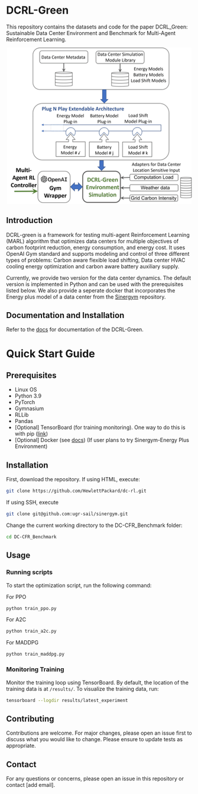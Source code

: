 # DCRL-Green

This repository contains the datasets and code for the paper DCRL_Green: Sustainable Data Center Environment and Benchmark for Multi-Agent Reinforcement Learning.

<p align="center">
  <img src="https://github.com/HewlettPackard/dc-rl/blob/main/sphinx/images/DCRL-sim1.png" align="centre" width="500" />
</p>

## Introduction
DCRL-green is a framework for testing multi-agent Reinforcement Learning (MARL) algorithm that optimizes data centers for multiple objectives of carbon footprint reduction, energy consumption, and energy cost. It uses OpenAI Gym standard and supports modeling and control of three different types of problems: Carbon aware flexible load shifting, Data center HVAC cooling energy optimization and carbon aware battery auxiliary supply.

Currently, we provide two version for the data center dynamics. The default version is implemented in Python and can be used with the prerequisites listed below. We also provide a seperate docker that incorporates the Energy plus model of a data center from the [Sinergym](https://github.com/ugr-sail/sinergym) repository.

## Documentation and Installation
Refer to the [docs](https://hewlettpackard.github.io/dc-rl/) for documentation of the DCRL-Green.

# Quick Start Guide

## Prerequisites
- Linux OS
- Python 3.9
- PyTorch
- Gymnasium
- RLLib
- Pandas
- [Optional] TensorBoard (for training monitoring). One way to do this is with pip ([link](https://pypi.org/project/tensorboard/))
- [Optional] Docker (see [docs](https://docs.docker.com/get-docker/)) (If user plans to try Sinergym-Energy Plus Environment)


## Installation
First, download the repository. If using HTML, execute:
```bash
git clone https://github.com/HewlettPackard/dc-rl.git
```
If using SSH, execute
```bash
git clone git@github.com:ugr-sail/sinergym.git
```


Change the current working directory to the DC-CFR_Benchmark folder:

```bash
cd DC-CFR_Benchmark
```

## Usage
### Running scripts
To start the optimization script, run the following command:

For PPO
```bash
python train_ppo.py
```

For A2C
```bash
python train_a2c.py
```

For MADDPG
```bash
python train_maddpg.py
```

### Monitoring Training
Monitor the training loop using TensorBoard. By default, the location of the training data is at ```/results/```. To visualize the training data, run:

```bash
tensorboard --logdir results/latest_experiment
```

## Contributing
Contributions are welcome. For major changes, please open an issue first to discuss what you would like to change. Please ensure to update tests as appropriate.

## Contact
For any questions or concerns, please open an issue in this repository or contact [add email].
